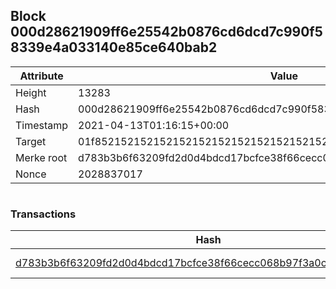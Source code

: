 ## Block 000d28621909ff6e25542b0876cd6dcd7c990f58339e4a033140e85ce640bab2

Attribute | Value
--- | ---
Height | 13283
Hash | 000d28621909ff6e25542b0876cd6dcd7c990f58339e4a033140e85ce640bab2
Timestamp | 2021-04-13T01:16:15+00:00
Target | 01f8521521521521521521521521521521521521521521521521521521521521
Merke root | d783b3b6f63209fd2d0d4bdcd17bcfce38f66cecc068b97f3a0cec6035302eed
Nonce | 2028837017

```

```

### Transactions

Hash | Amount
--- | ---
[d783b3b6f63209fd2d0d4bdcd17bcfce38f66cecc068b97f3a0cec6035302eed](d783b3b6f63209fd2d0d4bdcd17bcfce38f66cecc068b97f3a0cec6035302eed.md) | 10.00000000 SKEPTI 
